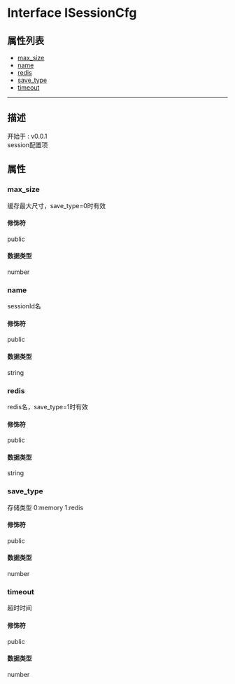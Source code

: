 # Interface ISessionCfg
## 属性列表
+ [max_size](#PROP_max_size)
+ [name](#PROP_name)
+ [redis](#PROP_redis)
+ [save_type](#PROP_save_type)
+ [timeout](#PROP_timeout)
  
---
## 描述
<font class="since">开始于 : v0.0.1</font>  
session配置项  
## 属性
### <a id="PROP_max_size">max_size</a>
缓存最大尺寸，save_type=0时有效  
#### 修饰符
<font class="modifier">public</font>  
#### 数据类型
<font class='datatype'>number</font>  
### <a id="PROP_name">name</a>
sessionId名  
#### 修饰符
<font class="modifier">public</font>  
#### 数据类型
<font class='datatype'>string</font>  
### <a id="PROP_redis">redis</a>
redis名，save_type=1时有效  
#### 修饰符
<font class="modifier">public</font>  
#### 数据类型
<font class='datatype'>string</font>  
### <a id="PROP_save_type">save_type</a>
存储类型 0:memory 1:redis  
#### 修饰符
<font class="modifier">public</font>  
#### 数据类型
<font class='datatype'>number</font>  
### <a id="PROP_timeout">timeout</a>
超时时间  
#### 修饰符
<font class="modifier">public</font>  
#### 数据类型
<font class='datatype'>number</font>  
